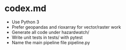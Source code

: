 # codex.md

- Use Python 3
- Prefer geopandas and rioxarray for vector/raster work
- Generate all code under hazardwatch/ 
- Write unit tests in tests/ with pytest
- Name the main pipeline file pipeline.py